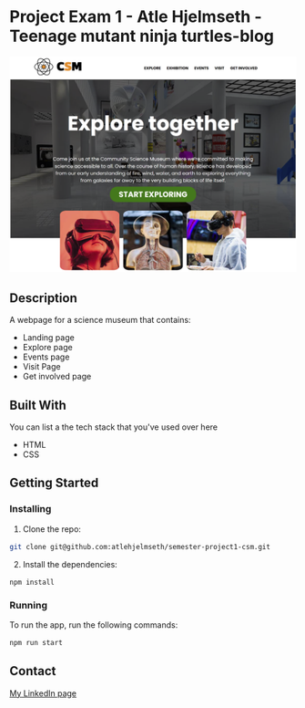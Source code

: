 # Project Exam 1 - Atle Hjelmseth - Teenage mutant ninja turtles-blog

![image](https://github.com/atlehjelmseth/semester-project1-csm/blob/main/csm.png)


## Description

A webpage for a science museum that contains:

- Landing page
- Explore page
- Events page
- Visit Page
- Get involved page

## Built With

You can list a the tech stack that you've used over here

- HTML
- CSS

## Getting Started

### Installing

1. Clone the repo:

```bash
git clone git@github.com:atlehjelmseth/semester-project1-csm.git
```

2. Install the dependencies:

```
npm install
```

### Running

To run the app, run the following commands:

```bash
npm run start
```

## Contact


[My LinkedIn page](https://www.linkedin.com/in/atle-reinfjord-andersen-hjelmseth-42709b30/)
